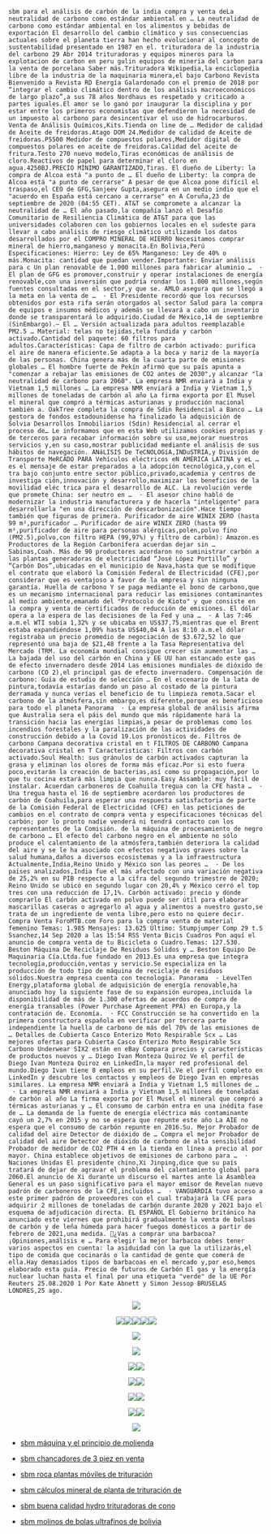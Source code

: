 
```
sbm para el análisis de carbón de la india compra y venta deLa neutralidad de carbono como estándar ambiental en … La neutralidad de carbono como estándar ambiental en los alimentos y bebidas de exportación El desarrollo del cambio climático y sus consecuencias actuales sobre el planeta tierra han hecho evolucionar al concepto de sustentabilidad presentado en 1987 en el. trituradora de la industria del carbono 29 Abr 2014 trituradoras y equipos mineros para la explotacion de carbon en peru gulin equipos de mineria del carbon para la venta de porcelana Saber más.Trituradora Wikipedia,la enciclopedia libre de la industria de la maquinaria minera,el bajo Carbono Revista Bienvenido a Revista RD Energía Galardonado con el premio de 2018 por “integrar el cambio climático dentro de los análisis macroeconómicos de largo plazo”,a sus 78 años Nordhaus es respetado y criticado a partes iguales.El amor se lo ganó por inaugurar la disciplina y por estar entre los primeros economistas que defendieron la necesidad de un impuesto al carbono para desincentivar el uso de hidrocarburos. Venta de Análisis Químicos,Kits.Tienda on line de … Medidor de calidad de Aceite de freidoras.Atago DOM 24.Medidor de calidad de Aceite de freidoras.P5500 Medidor de compuestos polares,Medidor digital de compuestos polares en aceite de freidoras.Calidad del aceite de fritura.Testo 270 nuevo modelo,Tiras económicas de análisis de cloro.Reactivos de papel para determinar el cloro en agua.4250BJ.PRECIO MÍNIMO GARANTIZADO,Tiras. El dueño de Liberty: la compra de Alcoa está "a punto de … El dueño de Liberty: la compra de Alcoa está "a punto de cerrarse" A pesar de que Alcoa pone difícil el traspaso,el CEO de GFG,Sanjeev Gupta,asegura en un medio indio que el "acuerdo en España está cercano a cerrarse" en A Coruña,23 de septiembre de 2020 (04:55 CET). AT&T se compromete a alcanzar la neutralidad de … El año pasado,la compañía lanzó el Desafío Comunitario de Resiliencia Climática de AT&T para que las universidades colaboren con los gobiernos locales en el sudeste para llevar a cabo análisis de riesgo climático utilizando los datos desarrollados por el COMPRO MINERAL DE HIERRO Necesitamos comprar mineral de hierro,manganeso y monacita.En Bolivia,Perú Especificaciones: Hierro: Ley de 65% Manganeso: Ley de 40% o más.Monacita: cantidad que puedan vender.Importante: Enviar análisis para c Un plan renovable de 1.000 millones para fabricar aluminio …  · El plan de GFG es promover,construir y operar instalaciones de energía renovable,con una inversión que podría rondar los 1.000 millones,según fuentes consultadas en el sector,y que se. AMLO asegura que se llegó a la meta en la venta de …  · El Presidente recordó que los recursos obtenidos por esta rifa serán otorgados al sector Salud para la compra de equipos e insumos médicos y además se llevará a cabo un inventario donde se transparentará lo adquirido.Ciudad de México,14 de septiembre (SinEmbargo).— El … Versión actualizada para adultos reemplazable PM2.5 … Material: telas no tejidas,tela fundida y carbón activado.Cantidad del paquete: 60 filtros para adultos.Características: Capa de filtro de carbón activado: purifica el aire de manera eficiente.Se adapta a la boca y nariz de la mayoría de las personas. China genera más de la cuarta parte de emisiones globales … El hombre fuerte de Pekín afirmó que su país apunta a "comenzar a rebajar las emisiones de CO2 antes de 2030",y alcanzar "la neutralidad de carbono para 2060". La empresa NMR enviará a India y Vietnam 1,5 millones … La empresa NMR enviará a India y Vietnam 1,5 millones de toneladas de carbón al año La firma exporta por El Musel el mineral que compró a térmicas asturianas y producción nacional también a. OakTree completa la compra de Sdin Residencial a Banco … La gestora de fondos estadounidense ha finalizado la adquisición de Solvia Desarrollos Inmobiliarios (Sdin) Residencial al cerrar el proceso de… Le informamos que en esta Web utilizamos cookies propias y de terceros para recabar información sobre su uso,mejorar nuestros servicios y,en su caso,mostrar publicidad mediante el análisis de sus hábitos de navegación. ANáLISIS De TeCNOLOGíA,INDuSTRIA,y División de Transporte MeRCADO PARA Vehículos eléctricos eN AMÉRICA LATINA y eL … es el mensaje de estar preparados a la adopción tecnológica,y,con el tra bajo conjunto entre sector público,privado,academia y centros de investiga ción,innovación y desarrollo,maximizar los beneficios de la movilidad eléc trica para el desarrollo de ALC. La revolución verde que promete China: ser neutro en …  · El asesor chino habló de modernizar la industria manufacturera y de hacerla "inteligente" para desarrollarla "en una dirección de descarbonización".Hace tiempo también que figuras de primera. Purificador de aire WINIX ZERO (hasta 99 m²,purificador … Purificador de aire WINIX ZERO (hasta 99 m²,purificador de aire para personas alérgicas,polen,polvo fino (PM2.5),polvo,con filtro HEPA (99,97%) y filtro de carbón): Amazon.es Productores de la Región Carbonífera acuerdan dejar sin … Sabinas,Coah. Más de 90 productores acordaron no suministrar carbón a las plantas generadoras de electricidad “José López Portillo” y “Carbón Dos”,ubicadas en el municipio de Nava,hasta que se modifique el contrato que elaboró la Comisión Federal de Electricidad (CFE),por considerar que es ventajoso a favor de la empresa y sin ninguna garantía. Huella de carbono Y se paga mediante el bono de carbono,que es un mecanismo internacional para reducir las emisiones contaminantes al medio ambiente,emanado del "Protocolo de Kioto" y que consiste en la compra y venta de certificados de reducción de emisiones. El dólar opera a la espera de las decisiones de la Fed y una …  · A las 7:46 a.m.el WTI subía 1,32% y se ubicaba en US$37,75,mientras que el Brent estaba expandiéndose 1,09% hasta US$40,04 A las 8:10 a.m.el dólar registraba un precio promedio de negociación de $3.672,52 lo que representó una baja de $21,48 frente a la Tasa Representativa del Mercado (TRM. La economía mundial consigue crecer sin aumentar las … La bajada del uso del carbón en China y EE UU han estancado este gas de efecto invernadero desde 2014 Las emisiones mundiales de dióxido de carbono (CO 2),el principal gas de efecto invernadero. Compensación de carbono: Guía de estudio de selección … En el escenario de la lata de pintura,todavía estarías dando un paso al costado de la pintura derramada y nunca verías el beneficio de tu limpieza remota.Sacar el carbono de la atmósfera,sin embargo,es diferente,porque es beneficioso para todo el planeta Panorama  · La empresa global de análisis afirma que Australia sera el páis del mundo que más rápidamente hará la transición hacia las energías limpias,a pesar de problemas como los incendios forestales y la paralización de las actividades de construcción debido a la Covid 19.Los pronósticos de. Filtros de carbono Campana decorativa cristal en t FILTROS DE CARBONO Campana decorativa cristal en T Caracteristicas: Filtros con carbón activado.Soul Health: sus gránulos de carbón activados capturan la grasa y eliminan los olores de forma más eficaz.Por si esto fuera poco,evitarán la creación de bacterias,así como su propagación,por lo que tu cocina estará más limpia que nunca.Easy Assamble: muy fácil de instalar. Acuerdan carboneros de Coahuila tregua con la CFE hasta …  · Una tregua hasta el 16 de septiembre acordaron los productores de carbón de Coahuila,para esperar una respuesta satisfactoria de parte de la Comisión Federal de Electricidad (CFE) en las peticiones de cambios en el contrato de compra venta y especificaciones técnicas del carbón; por lo pronto nadie venderá ni tendrá contacto con los representantes de la Comisión. de la máquina de procesamiento de negro de carbono … El efecto del carbono negro en el ambiente no sólo produce el calentamiento de la atmósfera,también deteriora la calidad del aire y se le ha asociado con efectos negativos graves sobre la salud humana,daños a diversos ecosistemas y a la infraestructura Actualmente,India,Reino Unido y México son las peores …  · De los países analizados,India fue el más afectado con una variación negativa de 25,2% en su PIB respecto a la cifra del segundo trimestre de 2020; Reino Unido se ubicó en segundo lugar con 20,4% y México cerró el top tres con una reducción de 17,1%. Carbón activado: precio y dónde comprarlo El carbón activado en polvo puede ser útil para elaborar mascarillas caseras o agregarlo al agua y alimentos a nuestro gusto,se trata de un ingrediente de venta libre,pero esto no quiere decir. Compra Venta ForoMTB.com Foro para la compra venta de material femenino Temas: 1.985 Mensajes: 13.625 Último: Stumpjumper Comp 29 t.S Ssanchez,14 Sep 2020 a las 15:54 RSS Venta Bicis Cuadros Pon aquí el anuncio de compra venta de tu Bicicleta o Cuadro.Temas: 127.530. Beston Máquina De Reciclaje De Residuos Sólidos y … Beston Equipo De Maquinaria Cía.Ltda.fue fundado en 2013.Es una empresa que integra tecnología,producción,ventas y servicio.Se especializa en la producción de todo tipo de máquina de reciclaje de residuos sólidos.Nuestra empresa cuenta con tecnología. Panorama  · LevelTen Energy,plataforma global de adquisición de energía renovable,ha anunciado hoy la siguiente fase de su expansión europea,incluida la disponibilidad de más de 1.300 ofertas de acuerdos de compra de energía transables (Power Purchase Agreement PPA) en Europa,y la contratación de. Economía.  · FCC Construcción se ha convertido en la primera constructora española en verificar por tercera parte independiente la huella de carbono de más del 70% de las emisiones de … Detalles de Cubierta Casco Enterizo Moto Respirable Scx … Las mejores ofertas para Cubierta Casco Enterizo Moto Respirable Scx Carbono Underwear SIX2 están en eBay Compara precios y características de productos nuevos y … Diego Ivan Monteza Quiroz Ve el perfil de Diego Ivan Monteza Quiroz en LinkedIn,la mayor red profesional del mundo.Diego Ivan tiene 8 empleos en su perfil.Ve el perfil completo en LinkedIn y descubre los contactos y empleos de Diego Ivan en empresas similares. La empresa NMR enviará a India y Vietnam 1,5 millones de …  · La empresa NMR enviará a India y Vietnam 1,5 millones de toneladas de carbón al año La firma exporta por El Musel el mineral que compró a térmicas asturianas y … El consumo de carbón entra en una inédita fase de … La demanda de la fuente de energía eléctrica más contaminante cayó un 2,7% en 2015 y no se espera que repunte este año La AIE no espera que el consumo de carbón repunte en 2016.Su. Mejor Probador de calidad del aire Detector de dióxido de … Compra el mejor Probador de calidad del aire Detector de dióxido de carbono de alta sensibilidad Probador de medidor de CO2 PTH 4 en la tienda en línea a precio al por mayor. China establece objetivos de emisiones de carbono para …  · Naciones Unidas El presidente chino,Xi Jinping,dice que su país tratará de dejar de agravar el problema del calentamiento global para 2060.El anuncio de Xi durante un discurso el martes ante la Asamblea General es un paso significativo para el mayor emisor de Revelan nuevo padrón de carboneros de la CFE,incluidos …  · VANGUARDIA tuvo acceso a este primer padrón de proveedores con el cual trabajará la CFE para adquirir 2 millones de toneladas de carbón durante 2020 y 2021 bajo el esquema de adjudicación directa. EL ESPAÑOL El Gobierno británico ha anunciado este viernes que prohibirá gradualmente la venta de bolsas de carbón y de leña húmeda para hacer fuegos domésticos a partir de febrero de 2021,una medida. 🥉¿Vas a comprar una barbacoa? ¡Opiniones,análisis e … Para elegir la mejor barbacoa debes tener varios aspectos en cuenta: la asiduidad con la que la utilizarás,el tipo de comida que cocinarás o la cantidad de gente que comerá de ella.Hay demasiados tipos de barbacoas en el mercado y,por eso,hemos elaborado esta guía. Precio de futuros de Carbón El gas y la energía nuclear luchan hasta el final por una etiqueta "verde" de la UE Por Reuters 25.08.2020 1 Por Kate Abnett y Simon Jessop BRUSELAS LONDRES,25 ago. 
```

<div align="center">

<a href="https://es-crusher.shibang-china.com/github&k=sbm+para+el+an%C3%A1lisis+de+carb%C3%B3n+de+la+india+compra+y+venta+de"><img src="https://static.shibang-china.com/es/crusher/logo.jpg"></a>

<a href="https://es-crusher.shibang-china.com/github&k=sbm+para+el+an%C3%A1lisis+de+carb%C3%B3n+de+la+india+compra+y+venta+de"><img src="https://static.shibang-china.com/es/crusher/index.jpg"></a><a href="https://es-crusher.shibang-china.com/material.htmlgithub&k=sbm+para+el+an%C3%A1lisis+de+carb%C3%B3n+de+la+india+compra+y+venta+de"><img src="https://static.shibang-china.com/es/crusher/material.jpg"></a><a href="https://es-crusher.shibang-china.com/application.htmlgithub&k=sbm+para+el+an%C3%A1lisis+de+carb%C3%B3n+de+la+india+compra+y+venta+de"><img src="https://static.shibang-china.com/es/crusher/application.jpg"></a><a href="https://es-crusher.shibang-china.com/aboutus.htmlgithub&k=sbm+para+el+an%C3%A1lisis+de+carb%C3%B3n+de+la+india+compra+y+venta+de"><img src="https://static.shibang-china.com/es/crusher/aboutus.jpg"></a><a href="https://es-crusher.shibang-china.com/contact.htmlgithub&k=sbm+para+el+an%C3%A1lisis+de+carb%C3%B3n+de+la+india+compra+y+venta+de"><img src="https://static.shibang-china.com/es/crusher/contact.jpg"></a>

<a href="https://es-crusher.shibang-china.com/github&k=sbm+para+el+an%C3%A1lisis+de+carb%C3%B3n+de+la+india+compra+y+venta+de"><img src="https://static.shibang-china.com/es/crusher/banner.jpg"></a>

<a href="https://swt.shibang-china.com/github&k=sbm+para+el+an%C3%A1lisis+de+carb%C3%B3n+de+la+india+compra+y+venta+de"><img src="https://static.shibang-china.com/es/crusher/text.jpg"></a>

<a href="https://swt.shibang-china.com/github&k=sbm+para+el+an%C3%A1lisis+de+carb%C3%B3n+de+la+india+compra+y+venta+de"><img src="https://static.shibang-china.com/es/crusher/chat.jpg"></a><a href="https://es-crusher.shibang-china.com/contact.htmlgithub&k=sbm+para+el+an%C3%A1lisis+de+carb%C3%B3n+de+la+india+compra+y+venta+de"><img src="https://static.shibang-china.com/es/crusher/message.jpg"></a>

<a href="https://es-crusher.shibang-china.com/products/pe.htmlgithub&k=sbm+para+el+an%C3%A1lisis+de+carb%C3%B3n+de+la+india+compra+y+venta+de"><img src="https://static.shibang-china.com/es/crusher/pe.jpg"></a><a href="https://es-crusher.shibang-china.com/products/pf.htmlgithub&k=sbm+para+el+an%C3%A1lisis+de+carb%C3%B3n+de+la+india+compra+y+venta+de"><img src="https://static.shibang-china.com/es/crusher/pf.jpg"></a>

<a href="https://es-crusher.shibang-china.com/products/hpt.htmlgithub&k=sbm+para+el+an%C3%A1lisis+de+carb%C3%B3n+de+la+india+compra+y+venta+de"><img src="https://static.shibang-china.com/es/crusher/hpt.jpg"></a><a href="https://es-crusher.shibang-china.com/products/vsi.htmlgithub&k=sbm+para+el+an%C3%A1lisis+de+carb%C3%B3n+de+la+india+compra+y+venta+de"><img src="https://static.shibang-china.com/es/crusher/vsi.jpg"></a>

<a href="https://es-crusher.shibang-china.com/products/klv.htmlgithub&k=sbm+para+el+an%C3%A1lisis+de+carb%C3%B3n+de+la+india+compra+y+venta+de"><img src="https://static.shibang-china.com/es/crusher/klv.jpg"></a><a href="https://es-crusher.shibang-china.com/products/portable.htmlgithub&k=sbm+para+el+an%C3%A1lisis+de+carb%C3%B3n+de+la+india+compra+y+venta+de"><img src="https://static.shibang-china.com/es/crusher/portable.jpg"></a>

<a href="https://swt.shibang-china.com/github&k=sbm+para+el+an%C3%A1lisis+de+carb%C3%B3n+de+la+india+compra+y+venta+de"><img src="https://static.shibang-china.com/es/crusher/case.jpg"></a>

</div>


* [sbm máquina y el principio de molienda](sbm%20m%C3%A1quina%20y%20el%20principio%20de%20molienda.md)

* [sbm chancadores de 3 piez en venta](sbm%20chancadores%20de%203%20piez%20en%20venta.md)

* [sbm roca plantas móviles de trituración](sbm%20roca%20plantas%20m%C3%B3viles%20de%20trituraci%C3%B3n.md)

* [sbm cálculos mineral de planta de trituración de](sbm%20c%C3%A1lculos%20mineral%20de%20planta%20de%20trituraci%C3%B3n%20de.md)

* [sbm buena calidad hydro trituradoras de cono](sbm%20buena%20calidad%20hydro%20trituradoras%20de%20cono.md)

* [sbm molinos de bolas ultrafinos de bolivia](sbm%20molinos%20de%20bolas%20ultrafinos%20de%20bolivia.md)